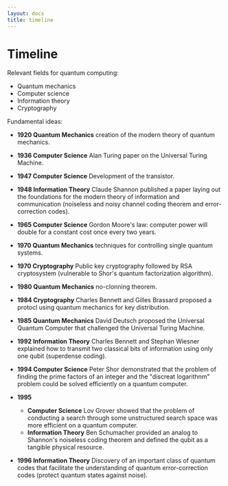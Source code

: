 ```yaml
---
layout: docs
title: timeline
---
```


# Timeline

Relevant fields for quantum computing: 
* Quantum mechanics
* Computer science
* Information theory
* Cryptography

Fundamental ideas:
* **1920 Quantum Mechanics** creation of the modern theory of quantum mechanics.  

* **1936 Computer Science** Alan Turing paper on the Universal Turing Machine. 

* **1947 Computer Science** Development of the transistor. 

* **1948 Information Theory** Claude Shannon published a paper laying out the foundations for the modern theory 
of information and communication (noiseless and noisy channel coding theorem and error-correction codes).

* **1965 Computer Science** Gordon Moore's law: computer power will double for a constant cost once every two years.

* **1970 Quantum Mechanics** techniques for controlling single quantum systems. 

* **1970 Cryptography** Public key cryptography followed by RSA cryptosystem (vulnerable to Shor's quantum factorization algorithm).

* **1980 Quantum Mechanics** no-clonning theorem. 

* **1984 Cryptography** Charles Bennett and Gilles Brassard proposed a protocl using quantum mechanics for key distribution. 

* **1985 Quantum Mechanics** David Deutsch proposed the Universal Quantum Computer that challenged the Universal Turing Machine. 

* **1992 Information Theory** Charles Bennett and Stephan Wiesner explained how to transmit two classical bits of information
using only one qubit (superdense coding). 

* **1994 Computer Science** Peter Shor demonstrated that the problem of finding the prime factors 
of an integer and the "discreat logarithnm" problem could be solved efficiently on a quantum computer. 

* **1995** 
    * **Computer Science** Lov Grover showed that the problem of conducting a search through some unstructured search space
    was more efficient on a quantum computer. 
    * **Information Theory** Ben Schumacher provided an analog to Shannon's noiseless coding theorem and defined the 
    qubit as a tangible physical resource.
    
* **1996  Information Theory** Discovery of an important class of quantum codes that facilitate the understanding of 
quantum error-correction codes (protect quantum states against noise).
